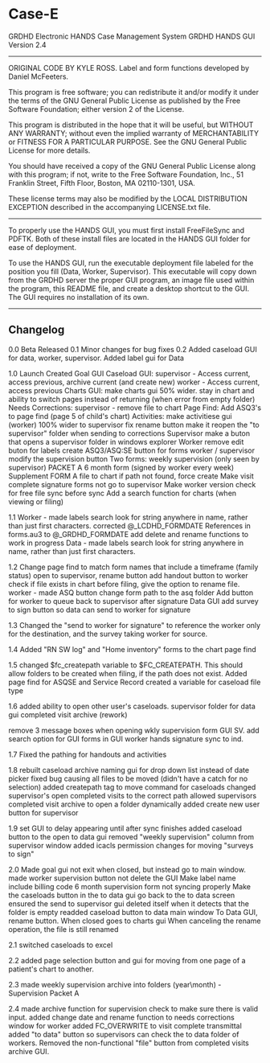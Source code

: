 # Case-E
GRDHD Electronic HANDS Case Management System
GRDHD HANDS GUI Version 2.4

******************************************************************************

 ORIGINAL CODE BY KYLE ROSS. Label and form functions developed by Daniel McFeeters.


 This program is free software; you can redistribute it and/or
 modify it under the terms of the GNU General Public License
 as published by the Free Software Foundation; either version 2
 of the License.

 This program is distributed in the hope that it will be useful,
 but WITHOUT ANY WARRANTY; without even the implied warranty of
 MERCHANTABILITY or FITNESS FOR A PARTICULAR PURPOSE.  See the
 GNU General Public License for more details.

 You should have received a copy of the GNU General Public License
 along with this program; if not, write to the Free Software
 Foundation, Inc., 51 Franklin Street, Fifth Floor, Boston, MA  02110-1301, USA.

 These license terms may also be modified by the LOCAL DISTRIBUTION EXCEPTION
 described in the accompanying LICENSE.txt file.

******************************************************************************

To properly use the HANDS GUI, you must first install FreeFileSync and PDFTK. Both of these install files are located in the HANDS GUI folder for ease of deployment.

To use the HANDS GUI, run the executable deployment file labeled for the position you fill (Data, Worker, Supervisor). This executable will copy down from the GRDHD server the proper GUI program, an image file used within the program, this README file, and create a desktop shortcut to the GUI. The GUI requires no installation of its own.

-------------------------------------------------------------------------------
Changelog
-------------------------------------------------------------------------------
0.0 Beta Released
0.1 Minor changes for bug fixes
0.2 Added caseload GUI for data, worker, supervisor. Added label gui for Data

1.0 Launch
Created Goal GUI
Caseload GUI:
	supervisor - Access current, access previous, archive current (and create new)
	worker - Access current, access previous
Charts GUI:
	make charts gui 50% wider.
	stay in chart and ability to switch pages instead of returning (when error from empty folder)
Needs Corrections:
	supervisor - remove file to chart
Page Find:
	Add ASQ3's to page find (page 5 of child's chart)
Activities:
	make activitiese gui (worker) 100% wider
to supervisor
	fix rename button
	make it reopen the "to supervisor" folder when sending to corrections
Supervisor
	make a buton that opens a supervisor folder in windows explorer
Worker
	remove edit buton for labels
	create ASQ3/ASQ:SE button for forms
worker / supervisor
	modify the supervision button
	Two forms: weekly supervision (only seen by supervisor) PACKET A
	6 month form (signed by worker every week) Supplement FORM A
file to chart
	if path not found, force create
Make visit complete signature forms not go to supervisor
Make worker version check for free file sync before sync
Add a search function for charts (when viewing or filing)

1.1 Worker - made labels search look for string anywhere in name, rather than just first characters.
		corrected @_LCDHD_FORMDATE References in forms.au3 to @_GRDHD_FORMDATE
		add delete and rename functions to work in progress
    Data - made labels search look for string anywhere in name, rather than just first characters.

1.2
Change page find to match form names that include a timeframe (family status)
open to supervisor, rename button
add handout button to worker
check if file exists in chart before filing, give the option to rename file.
worker - made ASQ button change form path to the asq folder
Add button for worker to queue back to supervisor after signature
Data GUI add survey to sign button so data can send to worker for signature

1.3
Changed the "send to worker for signature" to reference the worker only for the destination, and the survey taking worker for source.

1.4
Added "RN SW log" and "Home inventory" forms to the chart page find

1.5
changed $fc_createpath variable to $FC_CREATEPATH.
This should allow folders to be created when filing, if the path does not exist.
Added page find for ASQSE and Service Record
created a variable for caseload file type

1.6
added ability to open other user's caseloads.
supervisor folder for data gui
completed visit archive (rework)

remove 3 message boxes when opening wkly supervision form GUI SV.
add search option for GUI forms in GUI worker
hands signature sync to ind. 

1.7
Fixed the pathing for handouts and activities

1.8
rebuilt caseload archive naming gui for drop down list instead of date picker
fixed bug causing all files to be moved (didn't have a catch for no selection)
added createpath tag to move command for caseloads
changed supervisor's open completed visits to the correct path
allowed supervisors completed visit archive to open a folder dynamically
added create new user button for supervisor

1.9
set GUI to delay appearing until after sync finishes
added caseload button to the open to data gui
removed "weekly supervision" column from supervisor window
added icacls permission changes for moving "surveys to sign"

2.0
Made goal gui not exit when closed, but instead go to main window.
made worker supervision button not delete the GUI
Make label name include billing code
6 month supervision form not syncing properly
Make the caseloads button in the to data gui go back to the to data screen
ensured the send to supervisor gui deleted itself when it detects that the folder is empty
readded caseload button to data main window
To Data GUI, rename button. When closed goes to charts gui
When canceling the rename operation, the file is still renamed

2.1
switched caseloads to excel

2.2
added page selection button and gui for moving from one page of a patient's chart to another.

2.3
made weekly supervision archive into folders (year\month) - Supervision Packet A

2.4
made archive function for supervision check to make sure there is valid input.
added change date and rename function to needs corrections window for worker
added FC_OVERWRITE to visit complete transmittal
added "to data" button so supervisors can check the to data folder of workers.
Removed the non-functional "file" button from completed visits archive GUI.
